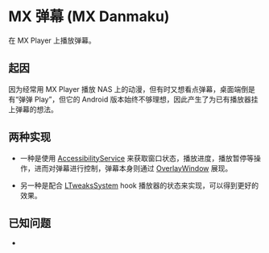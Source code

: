 # MX 弹幕 (MX Danmaku)

在 MX Player 上播放弹幕。

## 起因

因为经常用 MX Player 播放 NAS 上的动漫，但有时又想看点弹幕，桌面端倒是有“弹弹 Play”，但它的 Android 版本始终不够理想，因此产生了为已有播放器挂上弹幕的想法。

## 两种实现

* 一种是使用 [AccessibilityService](https://developer.android.com/reference/android/accessibilityservice/AccessibilityService) 来获取窗口状态，播放进度，播放暂停等操作，进而对弹幕进行控制，弹幕本身则通过 [OverlayWindow](https://developer.android.com/reference/android/view/WindowManager.LayoutParams#TYPE_APPLICATION_OVERLAY) 展现。

* 另一种是配合 [LTweaksSystem](https://github.com/bluesky139/LTweaksSystem) hook 播放器的状态来实现，可以得到更好的效果。

## 已知问题

* 